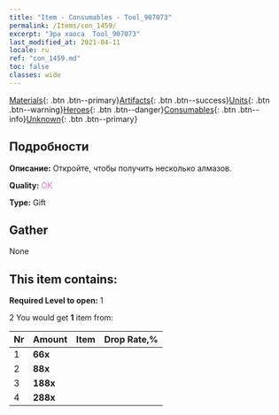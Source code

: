 ```yaml
---
title: "Item - Consumables - Tool_907073"
permalink: /Items/con_1459/
excerpt: "Эра хаоса  Tool_907073"
last_modified_at: 2021-04-11
locale: ru
ref: "con_1459.md"
toc: false
classes: wide
---
```

 [Materials](/ru/Items/){: .btn .btn--primary}[Artifacts](/ru/Items/Artifacts/){: .btn .btn--success}[Units](/ru/Items/Units/){: .btn .btn--warning}[Heroes](/ru/Items/Heroes/){: .btn .btn--danger}[Consumables](/ru/Items/Consumables/){: .btn .btn--info}[Unknown](/ru/Items/Unknown/){: .btn .btn--primary}

## Подробности
 **Описание:** Откройте, чтобы получить несколько алмазов.

 **Quality:** <span style="color: #DA70D6">OK</span>

 **Type:** Gift

## Gather

  None

## This item contains:

 **Required Level to open:** 1

 2 You would get **1** item  from:

  | Nr | Amount |     Item    | Drop Rate,% |
  |:---|:-------|:------------|:---------:|
  | 1 |  **66x** | <i class="fas fa-gem"/> |  | 64.0 | 
  | 2 |  **88x** | <i class="fas fa-gem"/> |  | 20.0 | 
  | 3 |  **188x** | <i class="fas fa-gem"/> |  | 12.0 | 
  | 4 |  **288x** | <i class="fas fa-gem"/> |  | 4.0 | 
